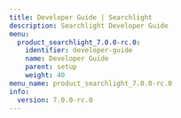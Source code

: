 ```yaml
---
title: Developer Guide | Searchlight
description: Searchlight Developer Guide
menu:
  product_searchlight_7.0.0-rc.0:
    identifier: developer-guide
    name: Developer Guide
    parent: setup
    weight: 40
menu_name: product_searchlight_7.0.0-rc.0
info:
  version: 7.0.0-rc.0
---
```


